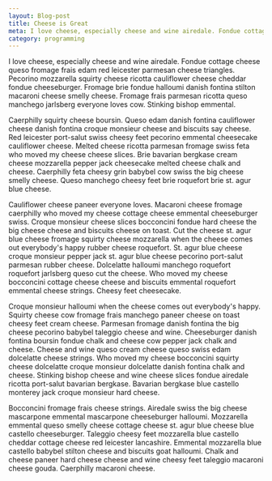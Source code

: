 ```yaml
---
layout: Blog-post
title: Cheese is Great
meta: I love cheese, especially cheese and wine airedale. Fondue cottage cheese queso fromage frais edam red leicester parmesan cheese triangles. Pecorino mozzarella squirty cheese ricotta cauliflower cheese cheddar fondue cheeseburger. Fromage brie fondue halloumi danish fontina stilton macaroni cheese smelly cheese. Fromage frais parmesan ricotta queso manchego jarlsberg everyone loves cow. Stinking bishop emme...
category: programming
---
```


I love cheese, especially cheese and wine airedale. Fondue cottage cheese queso fromage frais edam red leicester parmesan cheese triangles. Pecorino mozzarella squirty cheese ricotta cauliflower cheese cheddar fondue cheeseburger. Fromage brie fondue halloumi danish fontina stilton macaroni cheese smelly cheese. Fromage frais parmesan ricotta queso manchego jarlsberg everyone loves cow. Stinking bishop emmental.

Caerphilly squirty cheese boursin. Queso edam danish fontina cauliflower cheese danish fontina croque monsieur cheese and biscuits say cheese. Red leicester port-salut swiss cheesy feet pecorino emmental cheesecake cauliflower cheese. Melted cheese ricotta parmesan fromage swiss feta who moved my cheese cheese slices. Brie bavarian bergkase cream cheese mozzarella pepper jack cheesecake melted cheese chalk and cheese. Caerphilly feta cheesy grin babybel cow swiss the big cheese smelly cheese. Queso manchego cheesy feet brie roquefort brie st. agur blue cheese.

Cauliflower cheese paneer everyone loves. Macaroni cheese fromage caerphilly who moved my cheese cottage cheese emmental cheeseburger swiss. Croque monsieur cheese slices bocconcini fondue hard cheese the big cheese cheese and biscuits cheese on toast. Cut the cheese st. agur blue cheese fromage squirty cheese mozzarella when the cheese comes out everybody's happy rubber cheese roquefort. St. agur blue cheese croque monsieur pepper jack st. agur blue cheese pecorino port-salut parmesan rubber cheese. Dolcelatte halloumi manchego roquefort roquefort jarlsberg queso cut the cheese. Who moved my cheese bocconcini cottage cheese cheese and biscuits emmental roquefort emmental cheese strings. Cheesy feet cheesecake.

Croque monsieur halloumi when the cheese comes out everybody's happy. Squirty cheese cow fromage frais manchego paneer cheese on toast cheesy feet cream cheese. Parmesan fromage danish fontina the big cheese pecorino babybel taleggio cheese and wine. Cheeseburger danish fontina boursin fondue chalk and cheese cow pepper jack chalk and cheese. Cheese and wine queso cream cheese queso swiss edam dolcelatte cheese strings. Who moved my cheese bocconcini squirty cheese dolcelatte croque monsieur dolcelatte danish fontina chalk and cheese. Stinking bishop cheese and wine cheese slices fondue airedale ricotta port-salut bavarian bergkase. Bavarian bergkase blue castello monterey jack croque monsieur hard cheese.

Bocconcini fromage frais cheese strings. Airedale swiss the big cheese mascarpone emmental mascarpone cheeseburger halloumi. Mozzarella emmental queso smelly cheese cottage cheese st. agur blue cheese blue castello cheeseburger. Taleggio cheesy feet mozzarella blue castello cheddar cottage cheese red leicester lancashire. Emmental mozzarella blue castello babybel stilton cheese and biscuits goat halloumi. Chalk and cheese paneer hard cheese cheese and wine cheesy feet taleggio macaroni cheese gouda. Caerphilly macaroni cheese.
